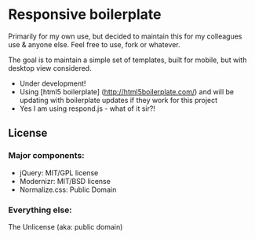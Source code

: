 # Responsive boilerplate

Primarily for my own use, but decided to maintain this for my colleagues use & anyone else. Feel free to use, fork or whatever. 

The goal is to maintain a simple set of templates, built for mobile, but with desktop view considered.

* Under development!
* Using [html5 boilerplate] (http://html5boilerplate.com/) and will be updating with boilerplate updates if they work for this project
* Yes I am using respond.js - what of it sir?!
 
## License

### Major components:

* jQuery: MIT/GPL license
* Modernizr: MIT/BSD license
* Normalize.css: Public Domain

### Everything else:

The Unlicense (aka: public domain)
